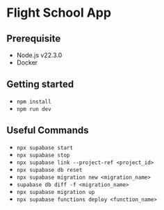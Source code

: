 # Flight School App

## Prerequisite

- Node.js v22.3.0
- Docker

## Getting started

- `npm install`
- `npm run dev`

## Useful Commands

- `npx supabase start`
- `npx supabase stop`
- `npx supabase link --project-ref <project_id>`
- `npx supabase db reset`
- `npx supabase migration new <migration_name>`
- `supabase db diff -f <migration_name>`
- `npx supabase migration up`
- `npx supabase functions deploy <function_name>`